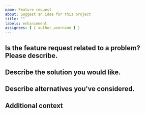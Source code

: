 ```yaml
---
name: Feature request
about: Suggest an idea for this project
title: ""
labels: enhancement
assignees: { { author_username } }
---
```


## Is the feature request related to a problem? Please describe.

<!--
A clear and concise description of what the problem is. Ex. I'm always
frustrated when [...]
-->

## Describe the solution you would like.

<!-- A clear and concise description of what you want to happen. -->

## Describe alternatives you've considered.

<!--
A clear and concise description of any alternative solutions or features you've
considered.
-->

## Additional context

<!-- Add any other context or screenshots about the feature request here. -->

